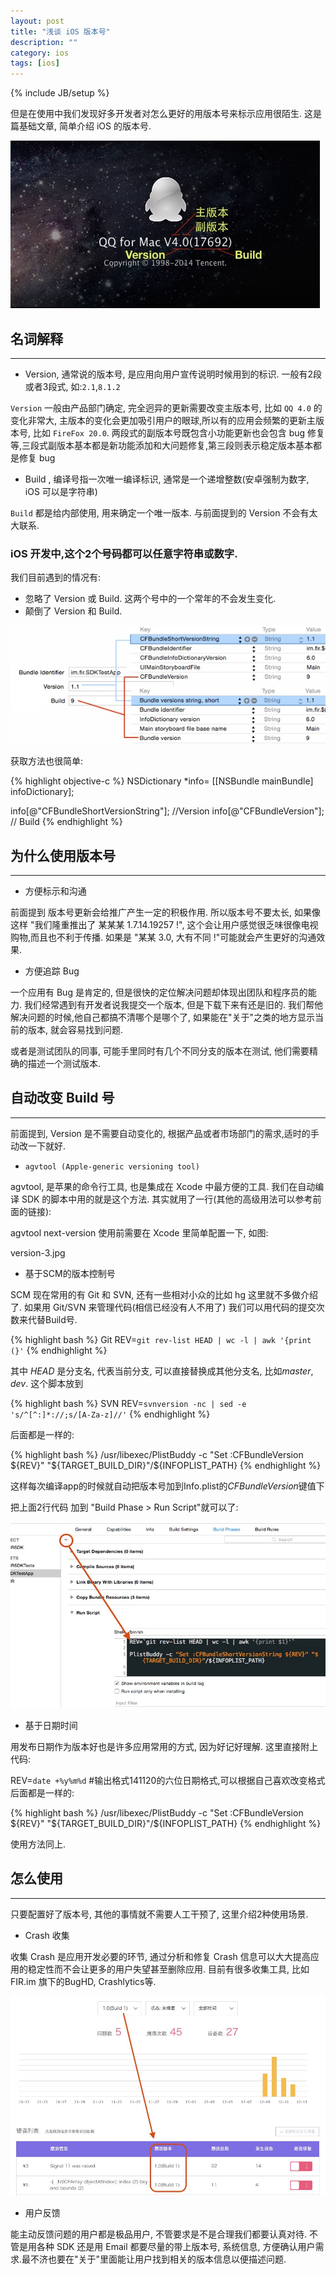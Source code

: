 ```yaml
---
layout: post
title: "浅谈 iOS 版本号"
description: ""
category: ios
tags: [ios]
---
```

{% include JB/setup %}

但是在使用中我们发现好多开发者对怎么更好的用版本号来标示应用很陌生. 这是篇基础文章, 简单介绍 iOS 的版本号.

![version-1](/assets/img/ios/version-1.jpg)

## 名词解释
---

* Version, 通常说的版本号, 是应用向用户宣传说明时候用到的标识. 一般有2段或者3段式, 如:`2.1`,`8.1.2`

`Version` 一般由产品部门确定, 完全迥异的更新需要改变主版本号, 比如 `QQ 4.0` 的变化非常大, 主版本的变化会更加吸引用户的眼球,所以有的应用会频繁的更新主版本号, 比如 `FireFox 20.0`. 两段式的副版本号既包含小功能更新也会包含 bug 修复等,三段式副版本基本都是新功能添加和大问题修复,第三段则表示稳定版本基本都是修复 bug

* Build , 编译号指一次唯一编译标识, 通常是一个递增整数(安卓强制为数字, iOS 可以是字符串)

`Build` 都是给内部使用, 用来确定一个唯一版本. 与前面提到的 Version 不会有太大联系.

### iOS 开发中,这个2个号码都可以任意字符串或数字.

我们目前遇到的情况有:

* 忽略了 Version 或 Build. 这两个号中的一个常年的不会发生变化.
* 颠倒了 Version 和 Build.

![version-2](/assets/img/ios/version-2.jpg)

获取方法也很简单:

{% highlight objective-c %}
NSDictionary *info= [[NSBundle mainBundle] infoDictionary];

info[@"CFBundleShortVersionString"]; //Version
info[@"CFBundleVersion"]; // Build
{% endhighlight %}

## 为什么使用版本号
---

* 方便标示和沟通

前面提到 版本号更新会给推广产生一定的积极作用. 所以版本号不要太长, 如果像这样 "我们隆重推出了 某某某 1.7.14.19257 !", 这个会让用户感觉很乏味很像电视购物,而且也不利于传播. 如果是 "某某 3.0, 大有不同 !"可能就会产生更好的沟通效果.

* 方便追踪 Bug

一个应用有 Bug 是肯定的, 但是很快的定位解决问题却体现出团队和程序员的能力. 我们经常遇到有开发者说我提交一个版本, 但是下载下来有还是旧的. 我们帮他解决问题的时候,他自己都搞不清哪个是哪个了, 如果能在"关于"之类的地方显示当前的版本, 就会容易找到问题.

或者是测试团队的同事, 可能手里同时有几个不同分支的版本在测试, 他们需要精确的描述一个测试版本.

## 自动改变 Build 号
---

前面提到, Version 是不需要自动变化的, 根据产品或者市场部门的需求,适时的手动改一下就好.

* `agvtool (Apple-generic versioning tool)`

agvtool, 是苹果的命令行工具, 也是集成在 Xcode 中最方便的工具. 我们在自动编译 SDK 的脚本中用的就是这个方法. 其实就用了一行(其他的高级用法可以参考前面的链接):

agvtool next-version
使用前需要在 Xcode 里简单配置一下, 如图:

version-3.jpg

* 基于SCM的版本控制号

SCM 现在常用的有 Git 和 SVN, 还有一些相对小众的比如 hg 这里就不多做介绍了.
如果用 Git/SVN 来管理代码(相信已经没有人不用了) 我们可以用代码的提交次数来代替Build号.

{% highlight bash %}
Git
REV=`git rev-list HEAD | wc -l | awk '{print (}'`
{% endhighlight %}

其中 *HEAD* 是分支名, 代表当前分支, 可以直接替换成其他分支名, 比如*master*, *dev*.
这个脚本放到

{% highlight bash %}
SVN
REV=`svnversion -nc | sed -e 's/^[^:]*://;s/[A-Za-z]//'`
{% endhighlight %}

后面都是一样的:

{% highlight bash %}
/usr/libexec/PlistBuddy -c "Set :CFBundleVersion ${REV}" "${TARGET_BUILD_DIR}"/${INFOPLIST_PATH}
{% endhighlight %}

这样每次编译app的时候就自动把版本号加到Info.plist的*CFBundleVersion*键值下

把上面2行代码 加到 "Build Phase > Run Script"就可以了:

![version-4](/assets/img/ios/version-4.jpg)

* 基于日期时间

用发布日期作为版本好也是许多应用常用的方式, 因为好记好理解. 这里直接附上代码:

REV=`date +%y%m%d`  #输出格式141120的六位日期格式,可以根据自己喜欢改变格式
后面都是一样的:

{% highlight bash %}
/usr/libexec/PlistBuddy -c "Set :CFBundleVersion ${REV}" "${TARGET_BUILD_DIR}"/${INFOPLIST_PATH}
{% endhighlight %}

使用方法同上.

## 怎么使用
---

只要配置好了版本号, 其他的事情就不需要人工干预了, 这里介绍2种使用场景.

* Crash 收集

收集 Crash 是应用开发必要的环节, 通过分析和修复 Crash 信息可以大大提高应用的稳定性而不会让更多的用户失望甚至删除应用.
目前有很多收集工具, 比如 FIR.im 旗下的BugHD, Crashlytics等.

![version-5](/assets/img/ios/version-5.jpg)

* 用户反馈

能主动反馈问题的用户都是极品用户, 不管要求是不是合理我们都要认真对待.
不管是用各种 SDK 还是用 Email 都要尽量的带上版本号, 系统信息, 方便确认用户需求.最不济也要在"关于"里面能让用户找到相关的版本信息以便描述问题.
